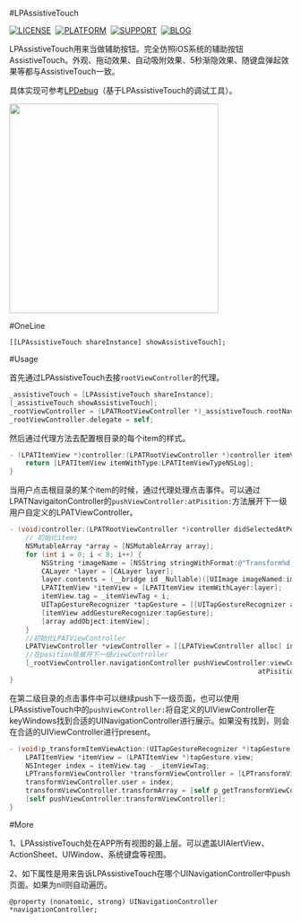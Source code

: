 #LPAssistiveTouch

[![LICENSE](https://img.shields.io/badge/license-MIT-green.svg?style=flat)](https://raw.githubusercontent.com/xiaofei86/LPAssistiveTouch/master/LICENSE)&nbsp;
[![PLATFORM](https://img.shields.io/cocoapods/p/LPDebug.svg?style=flat)](https://developer.apple.com/library/ios/navigation/)&nbsp;
[![SUPPORT](https://img.shields.io/badge/support-iOS%208%2B%20-blue.svg?style=flat)](https://en.wikipedia.org/wiki/IOS_8)&nbsp;
[![BLOG](https://img.shields.io/badge/blog-xuyafei.cn-orange.svg?style=flat)](http://xuyafei.cn)&nbsp;

LPAssistiveTouch用来当做辅助按钮。完全仿照iOS系统的辅助按钮AssistiveTouch。外观、拖动效果、自动吸附效果、5秒渐隐效果、随键盘弹起效果等都与AssistiveTouch一致。

具体实现可参考[LPDebug](https://github.com/xiaofei86/LPDebug)（基于LPAssistiveTouch的调试工具）。

<img src = "https://github.com/xiaofei86/LPAssistiveTouch/raw/master/Images/1.gif" width = 373>

#OneLine

	[[LPAssistiveTouch shareInstance] showAssistiveTouch];
	
#Usage
	
首先通过LPAssistiveTouch去接```rootViewController```的代理。

```objective-c
_assistiveTouch = [LPAssistiveTouch shareInstance];
[_assistiveTouch showAssistiveTouch];
_rootViewController = (LPATRootViewController *)_assistiveTouch.rootNavigationController.rootViewController;
_rootViewController.delegate = self;
```

然后通过代理方法去配置根目录的每个item的样式。

```objective-c
- (LPATItemView *)controller:(LPATRootViewController *)controller itemViewAtPosition:(LPATPosition *)position {
	return [LPATItemView itemWithType:LPATItemViewTypeNSLog];
}
```

当用户点击根目录的某个item的时候，通过代理处理点击事件。可以通过LPATNavigaitonController的```pushViewController:atPisition:```方法展开下一级用户自定义的LPATViewController。

```objective-c
- (void)controller:(LPATRootViewController *)controller didSelectedAtPosition:(LPATPosition *)position {
	// 初始化items
	NSMutableArray *array = [NSMutableArray array];
	for (int i = 0; i < 8; i++) {
	    NSString *imageName = [NSString stringWithFormat:@"Transform%d.png", i + 1];
	    CALayer *layer = [CALayer layer];
	    layer.contents = (__bridge id _Nullable)([UIImage imageNamed:imageName].CGImage);
	    LPATItemView *itemView = [LPATItemView itemWithLayer:layer];
	    itemView.tag = _itemViewTag + i;
	    UITapGestureRecognizer *tapGesture = [[UITapGestureRecognizer alloc] initWithTarget:self action:@selector(p_transformItemViewAction:)];
	    [itemView addGestureRecognizer:tapGesture];
	    [array addObject:itemView];
	}
	//初始化LPATViewController
	LPATViewController *viewController = [[LPATViewController alloc] initWithItems:[array copy]];
	//在position除展开下一级viewController
	[_rootViewController.navigationController pushViewController:viewController
                                                              atPisition:position];
}
```
在第二级目录的点击事件中可以继续push下一级页面，也可以使用LPAssistiveTouch中的```pushViewController:```将自定义的UIViewController在keyWindows找到合适的UINavigationController进行展示。如果没有找到，则会在合适的UIViewController进行present。

```objective-c
- (void)p_transformItemViewAction:(UITapGestureRecognizer *)tapGesture {
    LPATItemView *itemView = (LPATItemView *)tapGesture.view;
    NSInteger index = itemView.tag - _itemViewTag;
    LPTransformViewController *transformViewController = [LPTransformViewController new];
    transformViewController.user = index;
    transformViewController.transformArray = [self p_getTransformViewControllersFromDelegate];
    [self pushViewController:transformViewController];
}
```

#More

1、LPAssistiveTouch处在APP所有视图的最上层。可以遮盖UIAlertView、ActionSheet、UIWindow、系统键盘等视图。

2、如下属性是用来告诉LPAssistiveTouch在哪个UINavigationController中push页面。如果为nil则自动遍历。

	@property (nonatomic, strong) UINavigationController *navigationController;
